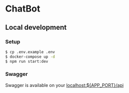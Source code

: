 # ChatBot

## Local development

### Setup

```bash
$ cp .env.example .env
$ docker-compose up -d
$ npm run start:dev
```

### Swagger
Swagger is available on your [localhost:${APP_PORT}/api](http://localhost:3050/api)